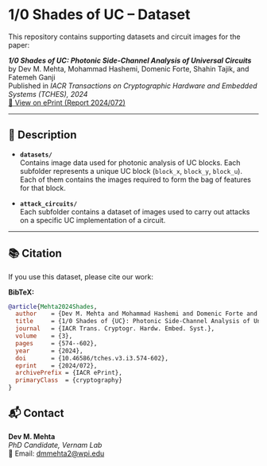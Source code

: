 # 1/0 Shades of UC – Dataset

This repository contains supporting datasets and circuit images for the paper:

**_1/0 Shades of UC: Photonic Side-Channel Analysis of Universal Circuits_**  
by Dev M. Mehta, Mohammad Hashemi, Domenic Forte, Shahin Tajik, and Fatemeh Ganji  
Published in *IACR Transactions on Cryptographic Hardware and Embedded Systems (TCHES), 2024*  
[📄 View on ePrint (Report 2024/072)](https://eprint.iacr.org/2024/072)

---

## 📄 Description

- **`datasets/`**  
  Contains image data used for photonic analysis of UC blocks. Each subfolder represents a unique UC block (`block_x`, `block_y`, `block_u`). Each of them contains the images required to form the bag of features for that block. 

- **`attack_circuits/`**  
  Each subfolder contains a dataset of images used to carry out attacks on a specific UC implementation of a circuit. 

---

## 📚 Citation

If you use this dataset, please cite our work:

**BibTeX:**

```bibtex
@article{Mehta2024Shades,
  author    = {Dev M. Mehta and Mohammad Hashemi and Domenic Forte and Shahin Tajik and Fatemeh Ganji},
  title     = {1/0 Shades of {UC}: Photonic Side‐Channel Analysis of Universal Circuits},
  journal   = {IACR Trans. Cryptogr. Hardw. Embed. Syst.},
  volume    = {3},
  pages     = {574--602},
  year      = {2024},
  doi       = {10.46586/tches.v3.i3.574-602},
  eprint    = {2024/072},
  archivePrefix = {IACR ePrint},
  primaryClass  = {cryptography}
}
```

## 📬 Contact

**Dev M. Mehta**  
*PhD Candidate, Vernam Lab*  
📧 Email: [dmmehta2@wpi.edu](dmmehta2@wpi.edu)
